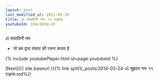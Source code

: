 ```yaml
---
layout: post
last_modified_at: 2021-03-29
title: ॐ मायाविनी नमः ११ टाइम्स
youtubeId: 3IAv18nH-dY
---
```

 
 
 ॐ मायाविनी नमः  
 
 -  जो भ्रम द्वारा संसार की रचना करता है 
 
  
 
  
 
 
 
 
 
 


{% include youtubePlayer.html id=page.youtubeId %}
 
[Next]({{ site.baseurl }}{% link  split1/_posts/2014-03-24-ॐ सुहृदय नमः ११ टाइम्स.md%})
 
